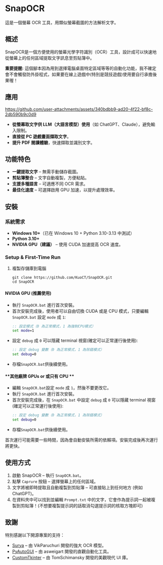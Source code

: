 # SnapOCR
這是一個螢幕 OCR 工具，用類似螢幕截圖的方法解析文字。

## 概述
SnapOCR是一個方便使用的螢幕光學字符識別（OCR）工具，設計成可以快速地從螢幕上的任何區域提取文字訊息至剪貼簿中。

**重要提醒:** 這個腳本因為用到選擇電腦桌面特定區域等等的自動化功能，我不確定會不會觸發防外掛程式，如果要在線上遊戲中(特別是競技遊戲)使用要自行承擔後果喔！

## 應用
https://github.com/user-attachments/assets/340bdbb9-ad20-4f22-bf8c-2db590b9c0d9

- **從螢幕取文字供 LLM（大語言模型）使用**（如 ChatGPT、Claude），避免輸入限制。
- **直接從 PC 遊戲畫面擷取文字**。
- **提升 PDF 閱讀體驗**，快速擷取並識別文字。

## 功能特色
- **一鍵提取文字** – 無需手動儲存截圖。
- **剪貼簿整合** – 文字自動複製，方便粘貼。
- **支援多種語言** – 可適應不同 OCR 需求。
- **最佳化速度** – 可選擇啟用 GPU 加速，以提升處理效率。

## 安裝
### **系統需求**
- **Windows 10+**（已在 Windows 10 + Python 3.10-3.13 中測試）
- **Python 3.10+**
- **NVIDIA GPU（建議）** – 使用 CUDA 加速提高 OCR 速度。

### **Setup & First-Time Run**
1. 複製存儲庫到電腦
   ```shell
   git clone https://github.com/KuoCT/SnapOCR.git
   cd SnapOCR
   ```

#### **NVIDIA GPU (推薦使用)**
- 執行 `SnapOCR.bat` 進行首次安裝。
- 首次安裝完成後，使用者可以自由切換 CUDA 或是 CPU 模式，只要編輯`SnapOCR.bat` 設定 `mode` 成 `1`:
   ```bat
   :: 設定模式（0 為正常模式，1 為強制CPU模式）
   set mode=1
   ```
- 設定 `debug` 成 `0` 可以隱藏 terminal 視窗(確定可以正常運行後使用):
   ```bat
   :: 設定 debug 變數（0 為正常模式，1 為除錯模式）
   set debug=0
   ```
- 存檔`SnapOCR.bat`供後續使用。

#### **其他廠牌 GPUs or 或只有 CPU **
- 編輯 `SnapOCR.bat`設定 `mode` 成 `1`，然後不要更改它。
- 執行 `SnapOCR.bat` 進行首次安裝。
- 首次安裝完成後，在 `SnapOCR.bat` 中設定 `debug` 成 `0` 可以隱藏 terminal 視窗(確定可以正常運行後使用):
   ```bat
   :: 設定 debug 變數（0 為正常模式，1 為除錯模式）
   set debug=0
   ```
- 存檔`SnapOCR.bat`供後續使用。

首次運行可能需要一些時間，因為會自動安裝所需的依賴項。安裝完成後再次運行將更快。

## 使用方式
1. 啟動 SnapOCR – 執行 `SnapOCR.bat`。
2. 點擊 `Caprure` 按鈕 – 選擇螢幕上的任何區域。
3. 文字將被即時提取且自動複製到剪貼簿 – 可直接貼上到任何地方 (例如 ChatGPT)。
4. 在資料夾中可以找到並編輯 `Prompt.txt` 中的文字，它會作為提示詞一起被複製到剪貼簿！(不想要複製提示詞的話取消勾選提示詞的核取方塊即可)

## 致謝
特別感謝以下開源專案的支持：
- [Surya](https://github.com/VikParuchuri/surya) – 由 VikParuchuri 開發的強大 OCR 模型。
- [PyAutoGUI](https://github.com/asweigart/pyautogui) – 由 asweigart 開發的直觀自動化工具。
- [CustomTkinter](https://github.com/TomSchimansky/CustomTkinter) – 由 TomSchimansky 開發的美觀現代 UI 庫。
